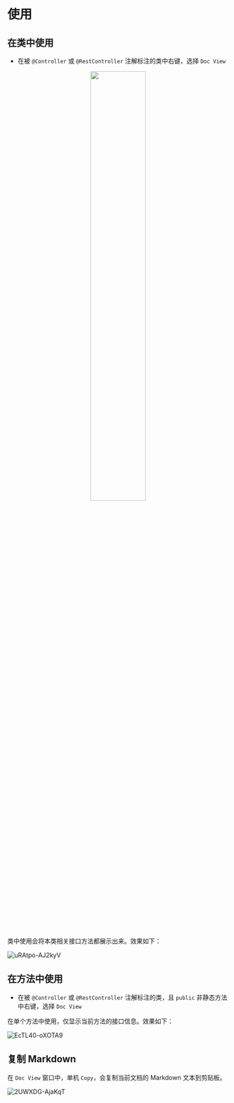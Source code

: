 # 使用

## 在类中使用

- 在被 `@Controller` 或 `@RestController` 注解标注的类中右键，选择 `Doc View`


<center><img src="https://cdn.jsdelivr.net/gh/liuzhihang/oss/pic/article/T9U2US-6WwIfz.png" width = "50%" height = "50%" alt="" ></center>


类中使用会将本类相关接口方法都展示出来。效果如下：

![uRAtpo-AJ2kyV](https://cdn.jsdelivr.net/gh/liuzhihang/oss/pic/article/uRAtpo-AJ2kyV.png)

## 在方法中使用

- 在被 `@Controller` 或 `@RestController` 注解标注的类，且 `public` 非静态方法中右键，选择 `Doc View`

在单个方法中使用，仅显示当前方法的接口信息。效果如下：

![EcTL40-oXOTA9](https://cdn.jsdelivr.net/gh/liuzhihang/oss/pic/article/EcTL40-oXOTA9.png)

## 复制 Markdown

在 `Doc View` 窗口中，单机 `Copy`，会复制当前文档的 Markdown 文本到剪贴板。

![2UWXDG-AjaKqT](https://cdn.jsdelivr.net/gh/liuzhihang/oss/pic/article/2UWXDG-AjaKqT.png)